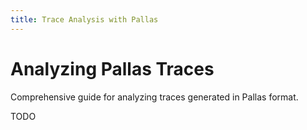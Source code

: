 ```yaml
---
title: Trace Analysis with Pallas
---
```

# Analyzing Pallas Traces

Comprehensive guide for analyzing traces generated in Pallas format.

TODO
